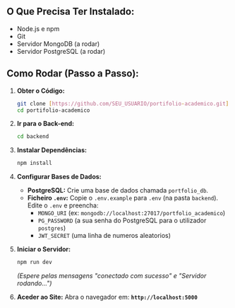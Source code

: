 ## O Que Precisa Ter Instalado:

* Node.js e npm
* Git
* Servidor MongoDB (a rodar)
* Servidor PostgreSQL (a rodar)

## Como Rodar (Passo a Passo):

1.  **Obter o Código:**
    ```bash
    git clone [https://github.com/SEU_USUARIO/portifolio-academico.git](https://github.com/SEU_USUARIO/portifolio-academico.git)
    cd portifolio-academico
    ```

2.  **Ir para o Back-end:**
    ```bash
    cd backend
    ```

3.  **Instalar Dependências:**
    ```bash
    npm install
    ```

4.  **Configurar Bases de Dados:**
    * **PostgreSQL:** Crie uma base de dados chamada `portfolio_db`.
    * **Ficheiro `.env`:** Copie o `.env.example` para `.env` (na pasta `backend`). Edite o `.env` e preencha:
        * `MONGO_URI` (ex: `mongodb://localhost:27017/portfolio_academico`)
        * `PG_PASSWORD` (a sua senha do PostgreSQL para o utilizador `postgres`)
        * `JWT_SECRET` (uma linha de numeros aleatorios)

5.  **Iniciar o Servidor:**
    ```bash
    npm run dev
    ```
    *(Espere pelas mensagens "conectado com sucesso" e "Servidor rodando...")*

6.  **Aceder ao Site:**
    Abra o navegador em: **`http://localhost:5000`**

